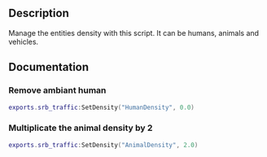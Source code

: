 ## Description
Manage the entities density with this script. It can be humans, animals and vehicles.

## Documentation

### Remove ambiant human
```lua
exports.srb_traffic:SetDensity("HumanDensity", 0.0)
```

### Multiplicate the animal density by 2
```lua
exports.srb_traffic:SetDensity("AnimalDensity", 2.0)
```